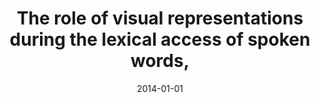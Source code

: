 ---
title: "The role of visual representations during the lexical access of spoken words,"
collection: publications
permalink: /publication/2014_the-role-of-visual-representations-during-the-lexi
date: 2014-01-01
year: 2014
venue: 'Brain &amp; Language'
authors: 'Lewis GA &amp; Poeppel D'
number: '114'
citation: 'Lewis GA &amp; Poeppel D (2014). The role of visual representations during the lexical access of spoken words,. Brain &amp; Language.'
category: 'article'
---